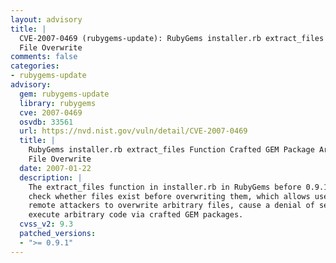 ```yaml
---
layout: advisory
title: |
  CVE-2007-0469 (rubygems-update): RubyGems installer.rb extract_files Function Crafted GEM Package Arbitrary
  File Overwrite
comments: false
categories:
- rubygems-update
advisory:
  gem: rubygems-update
  library: rubygems
  cve: 2007-0469
  osvdb: 33561
  url: https://nvd.nist.gov/vuln/detail/CVE-2007-0469
  title: |
    RubyGems installer.rb extract_files Function Crafted GEM Package Arbitrary
    File Overwrite
  date: 2007-01-22
  description: |
    The extract_files function in installer.rb in RubyGems before 0.9.1 does not
    check whether files exist before overwriting them, which allows user-assisted
    remote attackers to overwrite arbitrary files, cause a denial of service, or
    execute arbitrary code via crafted GEM packages.
  cvss_v2: 9.3
  patched_versions:
  - ">= 0.9.1"
---
```

